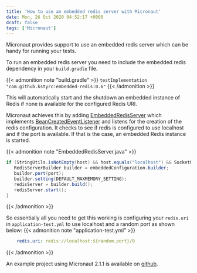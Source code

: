 ```yaml
---
title: 'How to use an embedded redis server with Micronaut'
date: Mon, 26 Oct 2020 04:52:17 +0000
draft: false
tags: ['Micronaut']
---
```


Micronaut provides support to use an embedded redis server which can be handy for running your tests.

To run an embedded redis server you need to include the embedded redis dependency in your `build.gradle` file.

{{< admonition note "build.gradle" >}}
`testImplementation "com.github.kstyrc:embedded-redis:0.6"`
{{< /admonition >}}

This will automatically start and the shutdown an embedded instance of Redis if none is available for the configured Redis URI.

Micronaut achieves this by adding [EmbeddedRedisServer](https://micronaut-projects.github.io/micronaut-redis/snapshot/api/io/micronaut/configuration/lettuce/test/EmbeddedRedisServer.html) which implements [BeanCreatedEventListener](https://docs.micronaut.io/latest/api/io/micronaut/context/event/BeanCreatedEventListener.html) and listens for the creation of the redis configuration. It checks to see if redis is configured to use localhost and if the port is available. If that is the case, an embedded Redis instance is started.

{{< admonition note "EmbeddedRedisServer.java" >}}
```java
if (StringUtils.isNotEmpty(host) && host.equals("localhost") && SocketUtils.isTcpPortAvailable(port)) {
   RedisServerBuilder builder = embeddedConfiguration.builder;
   builder.port(port);
   builder.setting(DEFAULT_MAXMEMORY_SETTING);
   redisServer = builder.build();
   redisServer.start();
}
```
{{< /admonition >}}

So essentially all you need to get this working is configuring your `redis.uri` in `application-test.yml` to use localhost and a random port as shown below:
{{< admonition note "application-test.yml" >}}
```yaml
    redis.uri: redis://localhost:${random.port}/0
```
{{< /admonition >}}


An example project using Micronaut 2.1.1 is available on [github](https://github.com/amuponda/blog-posts/tree/master/mn-embedded-redis).
